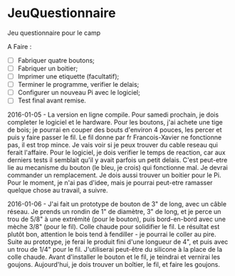 # JeuQuestionnaire
Jeu questionnaire pour le camp

A Faire :
 - [ ] Fabriquer quatre boutons;
 - [ ] Fabriquer un boitier;
 - [ ] Imprimer une etiquette (facultatif);
 - [ ] Terminer le programme, verifier le delais;
 - [ ] Configurer un nouveau Pi avec le logiciel;
 - [ ] Test final avant remise.

2016-01-05 - La version en ligne compile. Pour samedi prochain, je dois completer le logiciel et le hardware. Pour les boutons, j'ai achete une tige de bois; je pourrai en couper des bouts d'environ 4 pouces, les percer et puis y faire passer le fil. Le fil donne par fr Francois-Xavier ne fonctionne pas, il est trop mince. Je vais voir si je peux trouver du cable reseau qui ferait l'affaire. Pour le logiciel, je dois verifier le temps de reaction, car aux derniers tests il semblait qu'il y avait parfois un petit delais. C'est peut-etre lie au mecanisme du bouton (le bleu, je crois) qui fonctionne mal. Je devrai commander un remplacement. Je dois aussi trouver un boitier pour le Pi. Pour le moment, je n'ai pas d'idee, mais je pourrai peut-etre ramasser quelque chose au travail, a suivre. 

2016-01-06 - J'ai fait un prototype de bouton de 3" de long, avec un câble réseau. Je prends un rondin de 1" de diamètre, 3" de long, et je perce un trou de 5/8" à une extrémité (pour le bouton), puis bord-en-bord avec une mèche 3/8" (pour le fil). Colle chaude pour solidifier le fil. Le résultat est plutôt bon, attention le bois tend à fendiller - je pourrai le coller au pire. Suite au prototype, je ferai le produit fini d'une longueur de 4", et puis avec un trou de 1/4" pour le fil. J'utiliserai peut-être du silicone à la place de la colle chaude. Avant d'installer le bouton et le fil, je teindrai et vernirai les goujons. Aujourd'hui, je dois trouver un boîtier, le fil, et faire les goujons.
